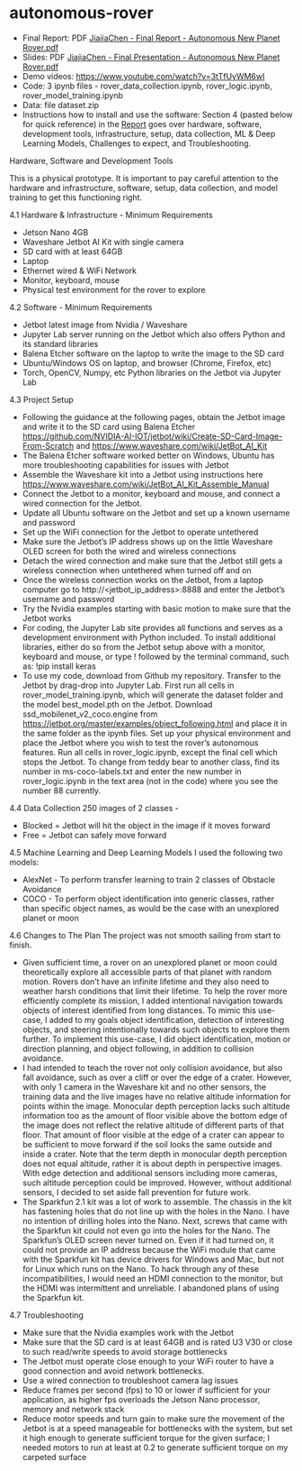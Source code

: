 # autonomous-rover

* Final Report: PDF [JiajiaChen - Final Report - Autonomous New Planet Rover.pdf](https://github.com/acjj0/autonomous-rover/blob/main/JiajiaChen%20-%20Final%20Report%20-%20Autonomous%20New%20Planet%20Rover.pdf)
* Slides: PDF [JiajiaChen - Final Presentation - Autonomous New Planet Rover.pdf](https://github.com/acjj0/autonomous-rover/blob/main/JiajiaChen%20-%20Final%20Presentation%20-%20Autonomous%20New%20Planet%20Rover.pdf)
* Demo videos: https://www.youtube.com/watch?v=3tTfUyWM6wI
* Code: 3 ipynb files - rover_data_collection.ipynb, rover_logic.ipynb, rover_model_training.ipynb
* Data: file dataset.zip
* Instructions how to install and use the software: Section 4 (pasted below for quick reference) in the [Report](https://github.com/acjj0/autonomous-rover/blob/main/JiajiaChen%20-%20Final%20Report%20-%20Autonomous%20New%20Planet%20Rover.pdf) goes over hardware, software, development tools, infrastructure, setup, data collection, ML & Deep Learning Models, Challenges to expect, and Troubleshooting.


Hardware, Software and Development Tools

This is a physical prototype. It is important to pay careful attention to the hardware and infrastructure, software, setup, data collection, and model training to get this functioning right.

4.1 Hardware & Infrastructure - Minimum Requirements
- Jetson Nano 4GB 
- Waveshare Jetbot AI Kit with single camera
- SD card with at least 64GB
- Laptop
- Ethernet wired & WiFi Network
- Monitor, keyboard, mouse
- Physical test environment for the rover to explore

4.2 Software - Minimum Requirements
- Jetbot latest image from Nvidia / Waveshare 
- Jupyter Lab server running on the Jetbot which also offers Python and its standard libraries 
- Balena Etcher software on the laptop to write the image to the SD card
- Ubuntu/Windows OS on laptop, and browser (Chrome, Firefox, etc)
- Torch, OpenCV, Numpy, etc Python libraries on the Jetbot via Jupyter Lab

4.3 Project Setup 
- Following the guidance at the following pages, obtain the Jetbot image and write it to the SD card using Balena Etcher https://github.com/NVIDIA-AI-IOT/jetbot/wiki/Create-SD-Card-Image-From-Scratch and https://www.waveshare.com/wiki/JetBot_AI_Kit 
- The Balena Etcher software worked better on Windows, Ubuntu has more troubleshooting capabilities for issues with Jetbot
- Assemble the Waveshare kit into a Jetbot using instructions here https://www.waveshare.com/wiki/JetBot_AI_Kit_Assemble_Manual 
- Connect the Jetbot to a monitor, keyboard and mouse, and connect a wired connection for the Jetbot. 
- Update all Ubuntu software on the Jetbot and set up a known username and password
- Set up the WiFi connection for the Jetbot to operate untethered
- Make sure the Jetbot’s IP address shows up on the little Waveshare OLED screen for both the wired and wireless connections
- Detach the wired connection and make sure that the Jetbot still gets a wireless connection when untethered when turned off and on
- Once the wireless connection works on the Jetbot, from a laptop computer go to http://<jetbot_ip_address>:8888 and enter the Jetbot’s username and password
- Try the Nvidia examples starting with basic motion to make sure that the Jetbot works
- For coding, the Jupyter Lab site provides all functions and serves as a development environment with Python included. To install additional libraries, either do so from the Jetbot setup above with a monitor, keyboard and mouse, or type ! followed by the terminal command, such as:
!pip install keras
- To use my code, download from Github my repository. Transfer to the Jetbot by drag-drop into Jupyter Lab. First run all cells in rover_model_training.ipynb, which will generate the dataset folder and the model best_model.pth on the Jetbot. Download ssd_mobilenet_v2_coco.engine from https://jetbot.org/master/examples/object_following.html and place it in the same folder as the ipynb files. Set up your physical environment and place the Jetbot where you wish to test the rover’s autonomous features. Run all cells in rover_logic.ipynb, except the final cell which stops the Jetbot. To change from teddy bear to another class, find its number in ms-coco-labels.txt and enter the new number in rover_logic.ipynb in the text area (not in the code) where you see the number 88 currently.

4.4 Data Collection
250 images of 2 classes - 
- Blocked = Jetbot will hit the object in the image if it moves forward
- Free = Jetbot can safely move forward

4.5 Machine Learning and Deep Learning Models
I used the following two models: 
- AlexNet - To perform transfer learning to train 2 classes of Obstacle Avoidance
- COCO - To perform object identification into generic classes, rather than specific object names, as would be the case with an unexplored planet or moon

4.6 Changes to The Plan
The project was not smooth sailing from start to finish. 
- Given sufficient time, a rover on an unexplored planet or moon could theoretically explore all accessible parts of that planet with random motion. Rovers don’t have an infinite lifetime and they also need to weather harsh conditions that limit their lifetime. To help the rover more efficiently complete its mission, I added intentional navigation towards objects of interest identified from long distances. To mimic this use-case, I added to my goals object identification, detection of interesting objects, and steering intentionally towards such objects to explore them further. To implement this use-case, I did object identification, motion or direction planning, and object following, in addition to collision avoidance.
- I had intended to teach the rover not only collision avoidance, but also fall avoidance, such as over a cliff or over the edge of a crater. However, with only 1 camera in the Waveshare kit and no other sensors, the training data and the live images have no relative altitude information for points within the image. Monocular depth perception lacks such altitude information too as the amount of floor visible above the bottom edge of the image does not reflect the relative altitude of different parts of that floor. That amount of floor visible at the edge of a crater can appear to be sufficient to move forward if the soil looks the same outside and inside a crater. Note that the term depth in monocular depth perception does not equal altitude, rather it is about depth in perspective images. With edge detection and additional sensors including more cameras, such altitude perception could be improved. However, without additional sensors, I decided to set aside fall prevention for future work. 
- The Sparkfun 2.1 kit was a lot of work to assemble. The chassis in the kit has fastening holes that do not line up with the holes in the Nano. I have no intention of drilling holes into the Nano. Next, screws that came with the Sparkfun kit could not even go into the holes for the Nano. The Sparkfun’s OLED screen never turned on. Even if it had turned on, it could not provide an IP address because the WiFi module that came with the Sparkfun kit has device drivers for Windows and Mac, but not for Linux which runs on the Nano. To hack through any of these incompatibilities, I would need an HDMI connection to the monitor, but the HDMI was intermittent and unreliable. I abandoned plans of using the Sparkfun kit.

4.7 Troubleshooting
- Make sure that the Nvidia examples work with the Jetbot 
- Make sure that the SD card is at least 64GB and is rated U3 V30 or close to such read/write speeds to avoid storage bottlenecks
- The Jetbot must operate close enough to your WiFi router to have a good connection and avoid network bottlenecks.
- Use a wired connection to troubleshoot camera lag issues
- Reduce frames per second (fps) to 10 or lower if sufficient for your application, as higher fps overloads the Jetson Nano processor, memory and network stack
- Reduce motor speeds and turn gain to make sure the movement of the Jetbot is at a speed manageable for bottlenecks with the system, but set it high enough to generate sufficient torque for the given surface; I needed motors to run at least at 0.2 to generate sufficient torque on my carpeted surface
